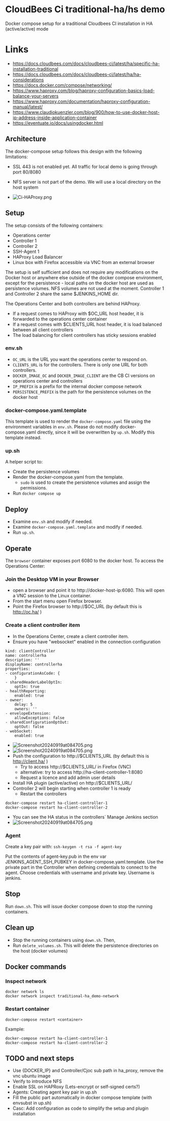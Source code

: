 # CloudBees Ci traditional-ha/hs demo 

Docker compose setup for a traditional Cloudbees CI installation in HA (active/active) mode



# Links

* https://docs.cloudbees.com/docs/cloudbees-ci/latest/ha/specific-ha-installation-traditional
* https://docs.cloudbees.com/docs/cloudbees-ci/latest/ha/ha-considerations
* https://docs.docker.com/compose/networking/
* https://www.haproxy.com/blog/haproxy-configuration-basics-load-balance-your-servers
* https://www.haproxy.com/documentation/haproxy-configuration-manual/latest/
* https://www.claudiokuenzler.com/blog/900/how-to-use-docker-host-ip-address-inside-application-container
* https://eventuate.io/docs/usingdocker.html

## Architecture

The docker-compose setup follows this design with the following limitations:

* SSL 443 is not enabled yet. All traffic for local demo is going through port 80/8080
* NFS server is not part of the demo. We will use a local directory on the host system 

* ![Ci-HAProxy.png](docs/docs/Ci-HAProxy.png)


## Setup

The setup consists of the following containers:

- Operations center
- Controller 1
- Controller 2
- SSH-Agent 1
- HAProxy Load Balancer
- Linux box with Firefox accessible via VNC from an external browser

The setup is self sufficient and does not require any modifications on the Docker host or anywhere else outside of the docker compose environment, except for the persistence - local paths on the docker host are used as persistence volumes. NFS volumes are not used at the moment.
Controller 1 and Controller 2 share the same $JENKINS_HOME dir.

The Operations Center and both controllers are behind HAProxy.

- If a request comes to HAProxy with $OC_URL host header, it is forwarded to the operations center container
- If a request comes with $CLIENTS_URL host header, it is load balanced between all client controllers
- The load balancing for client controllers has sticky sessions enabled

### env.sh

- `OC_URL` is the URL you want the operations center to respond on.
- `CLIENTS_URL` is for the controllers. There is only one URL for both controllers.
- `DOCKER_IMAGE_OC` and `DOCKER_IMAGE_CLIENT` are the CB CI versions on operations center and controllers
- `IP_PREFIX` is a prefix for the internal docker compose network
- `PERSISTENCE_PREFIX` is the path for the persistence volumes on the docker host

### docker-compose.yaml.template

This template is used to render the `docker-compose.yaml` file using the environment variables in `env.sh`. Please do not modify docker-compose.yaml directly, since it will be overwritten by `up.sh`. Modify this template instead.

### up.sh

A helper script to:

- Create the persistence volumes
- Render the docker-compose.yaml from the template.
  - `sudo` is used to create the persistence volumes and assign the permissions.
- Run `docker compose up`

## Deploy

- Examine `env.sh` and modify if needed.
- Examine `docker-compose.yaml.template` and modify if needed.
- Run `up.sh`.

## Operate

The `browser` container exposes port 6080 to the docker host.
To access the Operations Center:

### Join the Desktop VM in your Browser

* open a browser and point it to http://docker-host-ip:6080. This will open a VNC session to the Linux container.
* From the start menu open Firefox browser.
* Point the Firefox browser to http://$OC_URL  (by default this is http://oc.ha/ )

### Create a client controller item

* In the Operations Center, create a client controller item.
* Ensure you have "websocket" enabled in the connection configuration

```
kind: clientController
name: controllerha
description: ''
displayName: controllerha
properties:
- configurationAsCode: {
    }
- sharedHeaderLabelOptIn:
    optIn: true
- healthReporting:
    enabled: true
- owner:
    delay: 5
    owners: ''
- envelopeExtension:
    allowExceptions: false
- sharedConfigurationOptOut:
    optOut: false
- webSocket:
    enabled: true
```


* ![Screenshot20240919at084705.png](docs/image3.png)
* ![Screenshot20240919at084705.png](docs/image2.png)
* Push the configuration to http://$CLIENTS_URL  (by default this is http://client.ha/ )
  * Try to access http://$CLIENTS_URL/ in Firefox (VNC)
  * alternative: try to access http://ha-client-controller-1:8080
  * Request a licence and add admin user details
* Install HA plugin (active/active) on http://$CLIENTS_URL/
* Controller 2 will begin starting when controller 1 is ready
  * Restart the controllers

```
docker-compose restart ha-client-controller-1
docker-compose restart ha-client-controller-2
```

* You can see the HA status in the controllers` Manage Jenkins section
* ![Screenshot20240919at084705.png](docs/image1.png)

### Agent

Create a key pair with: `ssh-keygen -t rsa -f agent-key`

Put the contents of agent-key.pub in the env var JENKINS_AGENT_SSH_PUBKEY in docker-compose.yaml.template.
Use the private part in the Controller when defining credentials to connect to the agent.
Choose credentials with username and private key. Username is jenkins.

## Stop

Run `down.sh`. This will issue docker compose down to stop the running containers.

## Clean up

- Stop the running containers using `down.sh`. Then,
- Run `delete_volumes.sh`. This will delete the persistence directories on the host (docker volumes)

## Docker commands

### Inspect network

```
docker network ls
docker network inspect traditional-ha_demo-network
```

### Restart container

```
docker-compose restart <container>
```

Example:

```
docker-compose restart ha-client-controller-1
docker-compose restart ha-client-controller-2
```

## TODO and next steps

- Use {DOCKER_IP} and Controller/Cjoc sub path in ha_proxy, remove the vnc ubuntu image
- Verify to introduce NFS
- Enable SSL on HAPRoxy (Lets-encrypt or self-signed certs?) 
- Agents: Creating agent key pair in up.sh
- Fill the public part automatically in docker compose template (with envsubst in up.sh)
- Casc: Add configuration as code to simplify the setup and plugin installation
